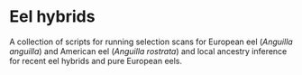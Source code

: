 # Eel hybrids
A collection of scripts for running selection scans for European eel (*Anguilla anguilla*) and American eel (*Anguilla rostrata*) and local ancestry inference for recent eel hybrids and pure European eels.
